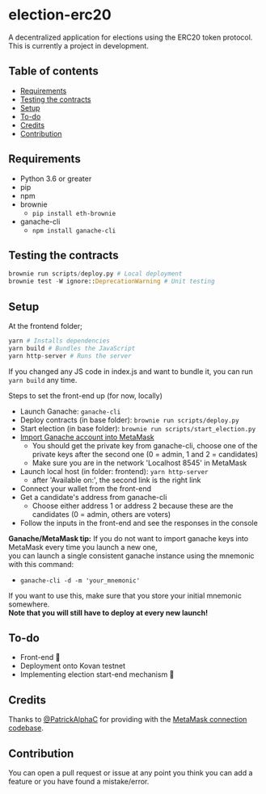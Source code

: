 # election-erc20
A decentralized application for elections using the ERC20 token protocol.<br>This is currently a project in development.

## Table of contents
  - [Requirements](#requirements)
  - [Testing the contracts](#testing-the-contracts)
  - [Setup](#setup)
  - [To-do](#to-do)
  - [Credits](#credits)
  - [Contribution](#contribution)

## Requirements
- Python 3.6 or greater
- pip
- npm
- brownie
    * `pip install eth-brownie`
- ganache-cli
    * `npm install ganache-cli`

## Testing the contracts
```python
brownie run scripts/deploy.py # Local deployment
brownie test -W ignore::DeprecationWarning # Unit testing
```

## Setup
At the frontend folder;
```python
yarn # Installs dependencies
yarn build # Bundles the JavaScript
yarn http-server # Runs the server
```
If you changed any JS code in index.js and want to bundle it, you can run `yarn build` any time.

Steps to set the front-end up (for now, locally)
- Launch Ganache: `ganache-cli`
- Deploy contracts (in base folder): `brownie run scripts/deploy.py`
- Start election (in base folder): `brownie run scripts/start_election.py`
- [Import Ganache account into MetaMask](https://metamask.zendesk.com/hc/en-us/articles/360015489331-How-to-import-an-Account)
    * You should get the private key from ganache-cli, choose one of the private keys after the second one (0 = admin, 1 and 2 = candidates)
    * Make sure you are in the network 'Localhost 8545' in MetaMask
- Launch local host (in folder: frontend): `yarn http-server`
    * after 'Available on:', the second link is the right link
- Connect your wallet from the front-end
- Get a candidate's address from ganache-cli
    * Choose either address 1 or address 2 because these are the candidates (0 = admin, others are voters)
- Follow the inputs in the front-end and see the responses in the console

**Ganache/MetaMask tip:** If you do not want to import ganache keys into MetaMask every time you launch a new one,<br>
you can launch a single consistent ganache instance using the mnemonic with this command: 
 * `ganache-cli -d -m 'your_mnemonic'`

If you want to use this, make sure that you store your initial mnemonic somewhere.<br>
**Note that you will still have to deploy at every new launch!**

## To-do
- Front-end 🔄
- Deployment onto Kovan testnet
- Implementing election start-end mechanism 🔄

## Credits
Thanks to [@PatrickAlphaC](https://github.com/PatrickAlphaC) for providing with the [MetaMask connection codebase](https://github.com/PatrickAlphaC/html-js-ethers-connect/).

## Contribution
You can open a pull request or issue at any point you think you can add a feature or you have found a mistake/error.
